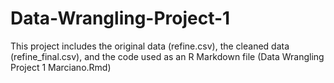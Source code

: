 # Data-Wrangling-Project-1

This project includes the original data (refine.csv), the cleaned data (refine_final.csv), and the code used as an R Markdown file (Data Wrangling Project 1 Marciano.Rmd)

